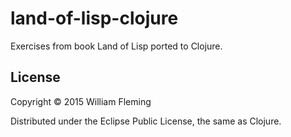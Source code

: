 land-of-lisp-clojure
====================

Exercises from book Land of Lisp ported to Clojure.

## License

Copyright © 2015 William Fleming

Distributed under the Eclipse Public License, the same as Clojure.
